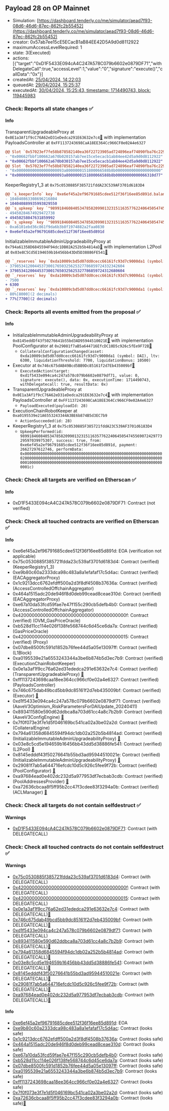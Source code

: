 ## Payload 28 on OP Mainnet

- Simulation: [https://dashboard.tenderly.co/me/simulator/aead7f93-08d6-46d6-87ec-862fc2b55452](https://dashboard.tenderly.co/me/simulator/aead7f93-08d6-46d6-87ec-862fc2b55452)
- creator: 0x57ab7ee15cE5ECacB1aB84EE42D5A9d0d8112922
- maximumAccessLevelRequired: 1
- state: 3(Executed)
- actions: [{"target":"0xD1F5433E094cA4C247A578C079b6602e0879DF71","withDelegateCall":true,"accessLevel":1,"value":"0","signature":"execute()","callData":"0x"}]
- createdAt: [25/04/2024, 14:22:03](https://optimistic.etherscan.io/tx/0x2a63e30b2414b60f09ab2f0052de285d460a58530e53c6aa42d8aa3a56c70cba)
- queuedAt: [29/04/2024, 15:25:37](https://optimistic.etherscan.io/tx/0x77bf7d4779e2c6cc0d9489710a3d2bad7e4c95a852504c3eb46282ac0e364b7c)
- executedAt: [30/04/2024, 15:25:43, timestamp: 1714490743, block: 119445983](https://optimistic.etherscan.io/tx/0x32d60434b74e59c69ecf7a06d38b67527245aff9c2e5eef7e3bc5da3e30fbac9)

### Check: Reports all state changes :white_check_mark:

#### Info


TransparentUpgradeableProxy at `0x0E1a3Af1f9cC76A62eD31eDedca291E63632e7c4`[:ghost:](https://github.com/bgd-labs/aave-address-book "GovernanceV3Optimism.PAYLOADS_CONTROLLER") with implementation PayloadsController at `0xFF1137243698CaA18EE364Cc966CF0e02A4e6327`
```diff
@@ Slot `0x57023ef7fe58b878582140ea36f22723905ad724896eaf74090fba76c229bd22` @@
- "0x00662fbbf100662a670b020157ab7ee15ce5ecacb1ab84ee42d5a9d0d8112922"
+ "0x00662fbbf100662a670b030157ab7ee15ce5ecacb1ab84ee42d5a9d0d8112922"
@@ Slot `0x57023ef7fe58b878582140ea36f22723905ad724896eaf74090fba76c229bd23` @@
- "0x000000000000000000093a8000000151800066588b8b00000000000000000000"
+ "0x000000000000000000093a8000000151800066588b8b00000000000066310d77"
```

KeeperRegistry1_3 at `0x75c0530885F385721fddA23C539AF3701d6183D4`
```diff
@@ `s_keeperInfo` key `0xe6ef45a2ef96791685cdee512f36f16ee85d891d.balance` @@
- 104040863308696216804
+ 104040889935993829550
@@ `s_upkeep` key `"98991846084053478582099013231511635776224064505474556907242977329597039975307".balance` @@
- 49450284674929472738
+ 49450258047631859992
@@ `s_upkeep` key `"98991846084053478582099013231511635776224064505474556907242977329597039975307".lastKeeper` @@
- 0xa6101ebd36c861f9da6b3b8f1974882a2faa0830
+ 0xe6ef45a2ef96791685cdee512f36f16ee85d891d
```

InitializableImmutableAdminUpgradeabilityProxy at `0x794a61358D6845594F94dc1DB02A252b5b4814aD`[:ghost:](https://github.com/bgd-labs/aave-address-book "AaveV3Optimism.POOL") with implementation L2Pool at `0x03e8C5Cd5E194659b16456bb43Dd5D38886FE541`[:ghost:](https://github.com/bgd-labs/aave-address-book "AaveV3Optimism.POOL_IMPL")
```diff
@@ `_reserves` key `0xda10009cbd5d07dd0cecc66161fc93d7c9000da1 (symbol: DAI).configuration.data` @@
- 379853412004453730017650325625327786859724332342604
+ 379853412004453730017650325625327786859724312680604
@@ `_reserves` key `0xda10009cbd5d07dd0cecc66161fc93d7c9000da1 (symbol: DAI).configuration.data_decoded.ltv` @@
- 7500
+ 6300
@@ `_reserves` key `0xda10009cbd5d07dd0cecc66161fc93d7c9000da1 (symbol: DAI).configuration.data_decoded.liquidationThreshold` @@
- 80%[8000](2 decimals)
+ 77%[7700](2 decimals)
```


### Check: Reports all events emitted from the proposal :white_check_mark:

#### Info

- InitializableImmutableAdminUpgradeabilityProxy at `0x8145eddDf43f50276641b55bd3AD95944510021E`[:ghost:](https://github.com/bgd-labs/aave-address-book "AaveV3Optimism.POOL_CONFIGURATOR") with implementation PoolConfigurator at `0x29081f7aB5a644716EfcDC10D5c926c5fEe9F72B`[:ghost:](https://github.com/bgd-labs/aave-address-book "AaveV3Optimism.POOL_CONFIGURATOR_IMPL")
  - `CollateralConfigurationChanged(asset: 0xda10009cbd5d07dd0cecc66161fc93d7c9000da1 (symbol: DAI), ltv: 6300, liquidationThreshold: 7700, liquidationBonus: 10500)`
- Executor at `0x746c675dAB49Bcd5BB9Dc85161f2d7Eb435009bf`[:ghost:](https://github.com/bgd-labs/aave-address-book "AaveV3Optimism.ACL_ADMIN, GovernanceV3Optimism.EXECUTOR_LVL_1")
  - `ExecutedAction(target: 0xd1f5433e094ca4c247a578c079b6602e0879df71, value: 0, signature: execute(), data: 0x, executionTime: 1714490743, withDelegatecall: true, resultData: 0x)`
- TransparentUpgradeableProxy at `0x0E1a3Af1f9cC76A62eD31eDedca291E63632e7c4`[:ghost:](https://github.com/bgd-labs/aave-address-book "GovernanceV3Optimism.PAYLOADS_CONTROLLER") with implementation PayloadsController at `0xFF1137243698CaA18EE364Cc966CF0e02A4e6327`
  - `PayloadExecuted(payloadId: 28)`
- ExecutionChainRobotKeeper at `0xa0195539e21A6553243344A3BE6b874B5d3EC7b9`
  - `ActionSucceeded(id: 28)`
- KeeperRegistry1_3 at `0x75c0530885F385721fddA23C539AF3701d6183D4`
  - `UpkeepPerformed(id: 98991846084053478582099013231511635776224064505474556907242977329597039975307, success: true, from: 0xe6ef45a2ef96791685cdee512f36f16ee85d891d, payment: 26627297612746, performData: 0x00000000000000000000000000000000000000000000000000000000000000200000000000000000000000000000000000000000000000000000000000000001000000000000000000000000000000000000000000000000000000000000001c)`

### Check: Check all targets are verified on Etherscan :white_check_mark:

#### Info

- 0xD1F5433E094cA4C247A578C079b6602e0879DF71: Contract (not verified) 

### Check: Check all touched contracts are verified on Etherscan :white_check_mark:

#### Info

- 0xe6ef45a2ef96791685cdee512f36f16ee85d891d: EOA (verification not applicable)
- 0x75c0530885f385721fdda23c539af3701d6183d4: Contract (verified) (KeeperRegistry1_3) 
- 0xe9b80c60a2333dca98c483a8a1efafaf17c5d4ac: Contract (verified) (EACAggregatorProxy) 
- 0x1c9213dcc6762efdff500a2d3f8df4508b37636a: Contract (verified) (AccessControlledOffchainAggregator) 
- 0x464a1515adc20de946f8d0deb99cead8ceae310d: Contract (verified) (EACAggregatorProxy) 
- 0xe67a10da53fcd59fae7e47f155c290cb5defb4b0: Contract (verified) (AccessControlledOffchainAggregator) 
- 0x420000000000000000000000000000000000000f: Contract (verified) (OVM_GasPriceOracle) 
- 0xb528d11cc114e026f138fe568744c6d45ce6da7a: Contract (verified) (GasPriceOracle) 
- 0x4200000000000000000000000000000000000015: Contract (verified) (Proxy) 
- 0x07dbe8500fc591d1852b76fee44d5a05e13097ff: Contract (verified) (L1Block) 
- 0xa0195539e21a6553243344a3be6b874b5d3ec7b9: Contract (verified) (ExecutionChainRobotKeeper) 
- 0x0e1a3af1f9cc76a62ed31ededca291e63632e7c4: Contract (verified) (TransparentUpgradeableProxy) [:ghost:](https://github.com/bgd-labs/aave-address-book "GovernanceV3Optimism.PAYLOADS_CONTROLLER")
- 0xff1137243698caa18ee364cc966cf0e02a4e6327: Contract (verified) (PayloadsController) 
- 0x746c675dab49bcd5bb9dc85161f2d7eb435009bf: Contract (verified) (Executor) [:ghost:](https://github.com/bgd-labs/aave-address-book "AaveV3Optimism.ACL_ADMIN, GovernanceV3Optimism.EXECUTOR_LVL_1")
- 0xd1f5433e094ca4c247a578c079b6602e0879df71: Contract (verified) (AaveV3Optimism_RiskParametersForDAIUpdate_20240411) 
- 0x893411580e590d62ddbca8a703d61cc4a8c7b2b9: Contract (verified) (AaveV3ConfigEngine) [:ghost:](https://github.com/bgd-labs/aave-address-book "AaveV3Optimism.CONFIG_ENGINE")
- 0x7f0f073e3f7e1d5f046169bc541ca02a3be02a2d: Contract (verified) (CollateralEngine) 
- 0x794a61358d6845594f94dc1db02a252b5b4814ad: Contract (verified) (InitializableImmutableAdminUpgradeabilityProxy) [:ghost:](https://github.com/bgd-labs/aave-address-book "AaveV3Optimism.POOL")
- 0x03e8c5cd5e194659b16456bb43dd5d38886fe541: Contract (verified) (L2Pool) [:ghost:](https://github.com/bgd-labs/aave-address-book "AaveV3Optimism.POOL_IMPL")
- 0x8145edddf43f50276641b55bd3ad95944510021e: Contract (verified) (InitializableImmutableAdminUpgradeabilityProxy) [:ghost:](https://github.com/bgd-labs/aave-address-book "AaveV3Optimism.POOL_CONFIGURATOR")
- 0x29081f7ab5a644716efcdc10d5c926c5fee9f72b: Contract (verified) (PoolConfigurator) [:ghost:](https://github.com/bgd-labs/aave-address-book "AaveV3Optimism.POOL_CONFIGURATOR_IMPL")
- 0xa97684ead0e402dc232d5a977953df7ecbab3cdb: Contract (verified) (PoolAddressesProvider) [:ghost:](https://github.com/bgd-labs/aave-address-book "AaveV3Optimism.POOL_ADDRESSES_PROVIDER")
- 0xa72636cbcaa8f5ff95b2cc47f3cdee83f3294a0b: Contract (verified) (ACLManager) [:ghost:](https://github.com/bgd-labs/aave-address-book "AaveV3Optimism.ACL_MANAGER")

### Check: Check all targets do not contain selfdestruct :white_check_mark:

#### Warnings

- [0xD1F5433E094cA4C247A578C079b6602e0879DF71](https://optimistic.etherscan.io/address/0xD1F5433E094cA4C247A578C079b6602e0879DF71): Contract (with DELEGATECALL)

### Check: Check all touched contracts do not contain selfdestruct :white_check_mark:

#### Warnings

- [0x75c0530885f385721fdda23c539af3701d6183d4](https://optimistic.etherscan.io/address/0x75c0530885f385721fdda23c539af3701d6183d4): Contract (with DELEGATECALL)
- [0x420000000000000000000000000000000000000f](https://optimistic.etherscan.io/address/0x420000000000000000000000000000000000000f): Contract (with DELEGATECALL)
- [0x4200000000000000000000000000000000000015](https://optimistic.etherscan.io/address/0x4200000000000000000000000000000000000015): Contract (with DELEGATECALL)
- [0x0e1a3af1f9cc76a62ed31ededca291e63632e7c4](https://optimistic.etherscan.io/address/0x0e1a3af1f9cc76a62ed31ededca291e63632e7c4): Contract (with DELEGATECALL)[:ghost:](https://github.com/bgd-labs/aave-address-book "GovernanceV3Optimism.PAYLOADS_CONTROLLER")
- [0x746c675dab49bcd5bb9dc85161f2d7eb435009bf](https://optimistic.etherscan.io/address/0x746c675dab49bcd5bb9dc85161f2d7eb435009bf): Contract (with DELEGATECALL)[:ghost:](https://github.com/bgd-labs/aave-address-book "AaveV3Optimism.ACL_ADMIN, GovernanceV3Optimism.EXECUTOR_LVL_1")
- [0xd1f5433e094ca4c247a578c079b6602e0879df71](https://optimistic.etherscan.io/address/0xd1f5433e094ca4c247a578c079b6602e0879df71): Contract (with DELEGATECALL)
- [0x893411580e590d62ddbca8a703d61cc4a8c7b2b9](https://optimistic.etherscan.io/address/0x893411580e590d62ddbca8a703d61cc4a8c7b2b9): Contract (with DELEGATECALL)[:ghost:](https://github.com/bgd-labs/aave-address-book "AaveV3Optimism.CONFIG_ENGINE")
- [0x794a61358d6845594f94dc1db02a252b5b4814ad](https://optimistic.etherscan.io/address/0x794a61358d6845594f94dc1db02a252b5b4814ad): Contract (with DELEGATECALL)[:ghost:](https://github.com/bgd-labs/aave-address-book "AaveV3Optimism.POOL")
- [0x03e8c5cd5e194659b16456bb43dd5d38886fe541](https://optimistic.etherscan.io/address/0x03e8c5cd5e194659b16456bb43dd5d38886fe541): Contract (with DELEGATECALL)[:ghost:](https://github.com/bgd-labs/aave-address-book "AaveV3Optimism.POOL_IMPL")
- [0x8145edddf43f50276641b55bd3ad95944510021e](https://optimistic.etherscan.io/address/0x8145edddf43f50276641b55bd3ad95944510021e): Contract (with DELEGATECALL)[:ghost:](https://github.com/bgd-labs/aave-address-book "AaveV3Optimism.POOL_CONFIGURATOR")
- [0x29081f7ab5a644716efcdc10d5c926c5fee9f72b](https://optimistic.etherscan.io/address/0x29081f7ab5a644716efcdc10d5c926c5fee9f72b): Contract (with DELEGATECALL)[:ghost:](https://github.com/bgd-labs/aave-address-book "AaveV3Optimism.POOL_CONFIGURATOR_IMPL")
- [0xa97684ead0e402dc232d5a977953df7ecbab3cdb](https://optimistic.etherscan.io/address/0xa97684ead0e402dc232d5a977953df7ecbab3cdb): Contract (with DELEGATECALL)[:ghost:](https://github.com/bgd-labs/aave-address-book "AaveV3Optimism.POOL_ADDRESSES_PROVIDER")

#### Info

- [0xe6ef45a2ef96791685cdee512f36f16ee85d891d](https://optimistic.etherscan.io/address/0xe6ef45a2ef96791685cdee512f36f16ee85d891d): EOA
- [0xe9b80c60a2333dca98c483a8a1efafaf17c5d4ac](https://optimistic.etherscan.io/address/0xe9b80c60a2333dca98c483a8a1efafaf17c5d4ac): Contract (looks safe)
- [0x1c9213dcc6762efdff500a2d3f8df4508b37636a](https://optimistic.etherscan.io/address/0x1c9213dcc6762efdff500a2d3f8df4508b37636a): Contract (looks safe)
- [0x464a1515adc20de946f8d0deb99cead8ceae310d](https://optimistic.etherscan.io/address/0x464a1515adc20de946f8d0deb99cead8ceae310d): Contract (looks safe)
- [0xe67a10da53fcd59fae7e47f155c290cb5defb4b0](https://optimistic.etherscan.io/address/0xe67a10da53fcd59fae7e47f155c290cb5defb4b0): Contract (looks safe)
- [0xb528d11cc114e026f138fe568744c6d45ce6da7a](https://optimistic.etherscan.io/address/0xb528d11cc114e026f138fe568744c6d45ce6da7a): Contract (looks safe)
- [0x07dbe8500fc591d1852b76fee44d5a05e13097ff](https://optimistic.etherscan.io/address/0x07dbe8500fc591d1852b76fee44d5a05e13097ff): Contract (looks safe)
- [0xa0195539e21a6553243344a3be6b874b5d3ec7b9](https://optimistic.etherscan.io/address/0xa0195539e21a6553243344a3be6b874b5d3ec7b9): Contract (looks safe)
- [0xff1137243698caa18ee364cc966cf0e02a4e6327](https://optimistic.etherscan.io/address/0xff1137243698caa18ee364cc966cf0e02a4e6327): Contract (looks safe)
- [0x7f0f073e3f7e1d5f046169bc541ca02a3be02a2d](https://optimistic.etherscan.io/address/0x7f0f073e3f7e1d5f046169bc541ca02a3be02a2d): Contract (looks safe)
- [0xa72636cbcaa8f5ff95b2cc47f3cdee83f3294a0b](https://optimistic.etherscan.io/address/0xa72636cbcaa8f5ff95b2cc47f3cdee83f3294a0b): Contract (looks safe)[:ghost:](https://github.com/bgd-labs/aave-address-book "AaveV3Optimism.ACL_MANAGER")

